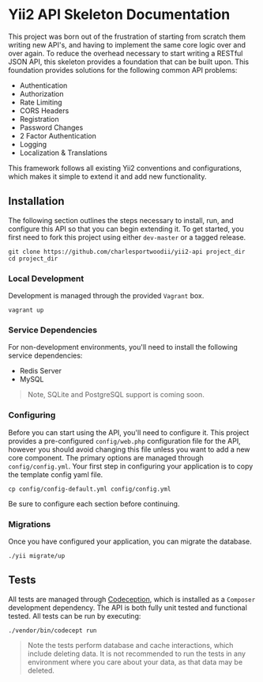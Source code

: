 # Yii2 API Skeleton Documentation

This project was born out of the frustration of starting from scratch them writing new API's, and having to implement the same core logic over and over again. To reduce the overhead necessary to start writing a RESTful JSON API, this skeleton provides a foundation that can be built upon. This foundation provides solutions for the following common API problems:

- Authentication
- Authorization
- Rate Limiting
- CORS Headers
- Registration
- Password Changes
- 2 Factor Authentication
- Logging
- Localization & Translations

This framework follows all existing Yii2 conventions and configurations, which makes it simple to extend it and add new functionality.

## Installation

The following section outlines the steps necessary to install, run, and configure this API so that you can begin extending it. To get started, you first need to fork this project using either `dev-master` or a tagged release.

```
git clone https://github.com/charlesportwoodii/yii2-api project_dir
cd project_dir
```

### Local Development

Development is managed through the provided `Vagrant` box.

```
vagrant up
```

### Service Dependencies

For non-development environments, you'll need to install the following service dependencies:

- Redis Server
- MySQL

> Note, SQLite and PostgreSQL support is coming soon.

### Configuring

Before you can start using the API, you'll need to configure it. This project provides a pre-configured `config/web.php` configuration file for the API, however you should avoid changing this file unless you want to add a new core component. The primary options are managed through `config/config.yml`. Your first step in configuring your application is to copy the template config yaml file.

```
cp config/config-default.yml config/config.yml
```

Be sure to configure each section before continuing.

### Migrations

Once you have configured your application, you can migrate the database.

```
./yii migrate/up
```

## Tests

All tests are managed through [Codeception](http://codeception.com/), which is installed as a `Composer` development dependency. The API is both fully unit tested and functional tested. All tests can be run by executing:

```
./vendor/bin/codecept run
```

> Note the tests perform database and cache interactions, which include deleting data. It is not recommended to run the tests in any environment where you care about your data, as that data may be deleted.
